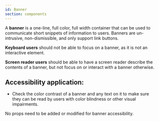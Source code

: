 ```yaml
---
id: Banner
section: components
---
```


A **banner** is a one-line, full color, full width container that can be used to communicate short snippets of information to users. Banners are un-intrusive, non-dismissible, and only support link buttons.

**Keyboard users** should not be able to focus on a banner, as it is not an interactive element.

**Screen reader users** should be able to have a screen reader describe the contents of a banner, but not focus on or interact with a banner otherwise.

## Accessibility application:
- Check the color contrast of a banner and any text on it to make sure they can be read by users with color blindness or other visual impairments.

No props need to be added or modified for banner accessibility.
